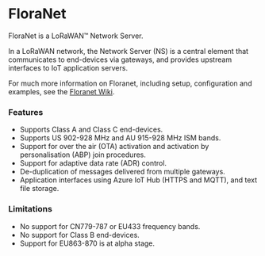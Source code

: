 # FloraNet
FloraNet is a LoRaWAN™ Network Server. 

In a LoRaWAN network, the Network Server (NS) is a central element that communicates to end-devices via gateways, and provides upstream interfaces to IoT application servers.

For much more information on Floranet, including setup, configuration and examples, see the [Floranet Wiki](https://github.com/Fluent-networks/floranet/wiki).

### Features
* Supports Class A and Class C end-devices.
* Supports US 902-928 MHz and AU 915-928 MHz ISM bands. 
* Support for over the air (OTA) activation and activation by personalisation (ABP) join procedures.
* Support for adaptive data rate (ADR) control.
* De-duplication of messages delivered from multiple gateways.
* Application interfaces using Azure IoT Hub (HTTPS and MQTT), and text file storage.

### Limitations
* No support for CN779-787 or EU433 frequency bands. 
* No support for Class B end-devices.
* Support for EU863-870 is at alpha stage.

